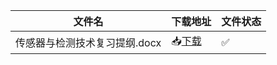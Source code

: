 |文件名|下载地址|文件状态|
|--|--|--|
|传感器与检测技术复习提纲.docx|📥[下载](https://github.com/ZHlovecat/ycitedu/raw/main/%E7%9B%90%E5%9F%8E%E5%B7%A5%E5%AD%A6%E9%99%A2%E8%AF%BE%E7%A8%8B%E6%94%BB%E7%95%A5%E5%85%B1%E4%BA%AB%E8%AE%A1%E5%88%92/%E4%BC%A0%E6%84%9F%E5%99%A8%E4%B8%8E%E6%A3%80%E6%B5%8B%E6%8A%80%E6%9C%AF/%E4%BC%A0%E6%84%9F%E5%99%A8%E4%B8%8E%E6%A3%80%E6%B5%8B%E6%8A%80%E6%9C%AF%E5%A4%8D%E4%B9%A0%E6%8F%90%E7%BA%B2.docx)|✅|